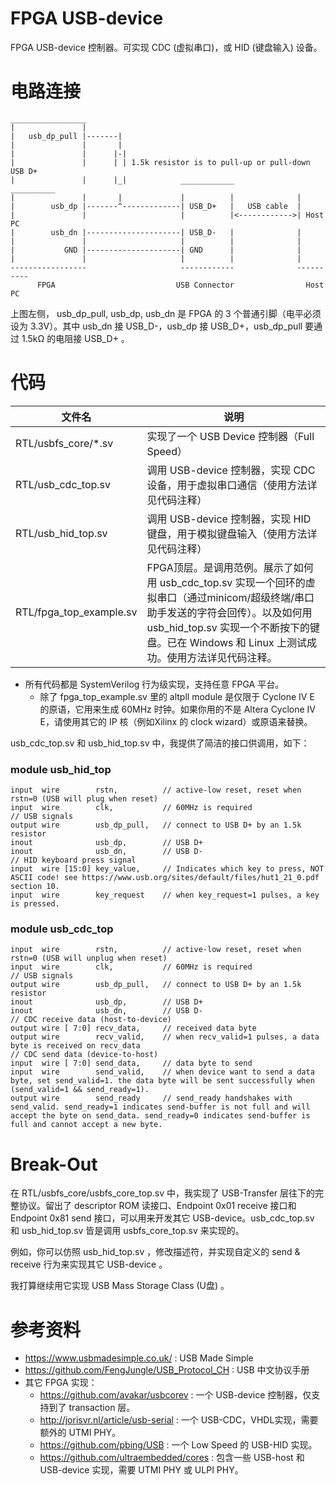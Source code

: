 FPGA USB-device
===========================
FPGA USB-device 控制器。可实现 CDC (虚拟串口)，或 HID (键盘输入) 设备。



# 电路连接

    _________________
    |               |
    |   usb_dp_pull |-------|
    |               |       |
    |               |      |-| 
    |               |      | | 1.5k resistor is to pull-up or pull-down USB D+
    |               |      |_|            ____________              __________
    |               |       |             |          |              |
    |        usb_dp |-------^-------------| USB_D+   |   USB cable  |
    |               |                     |          |<------------>| Host PC
    |        usb_dn |---------------------| USB_D-   |              |
    |               |                     |          |              |
    |           GND |---------------------| GND      |              |
    |               |                     |          |              |
    -----------------                     ------------              ----------
          FPGA                           USB Connector                Host PC

上图左侧， usb_dp_pull, usb_dp, usb_dn 是 FPGA 的 3 个普通引脚（电平必须设为 3.3V）。其中 usb_dn 接 USB_D-，usb_dp 接 USB_D+，usb_dp_pull 要通过 1.5kΩ 的电阻接  USB_D+ 。



# 代码

| 文件名                  | 说明                                                         |
| ----------------------- | ------------------------------------------------------------ |
| RTL/usbfs_core/*.sv     | 实现了一个 USB Device 控制器（Full Speed）                   |
| RTL/usb_cdc_top.sv      | 调用 USB-device 控制器，实现 CDC 设备，用于虚拟串口通信（使用方法详见代码注释） |
| RTL/usb_hid_top.sv      | 调用 USB-device 控制器，实现 HID 键盘，用于模拟键盘输入（使用方法详见代码注释） |
| RTL/fpga_top_example.sv | FPGA顶层。是调用范例。展示了如何用 usb_cdc_top.sv 实现一个回环的虚拟串口（通过minicom/超级终端/串口助手发送的字符会回传）。以及如何用 usb_hid_top.sv 实现一个不断按下的键盘。已在 Windows 和 Linux 上测试成功。使用方法详见代码注释。 |

* 所有代码都是 SystemVerilog 行为级实现，支持任意 FPGA 平台。
  * 除了 fpga_top_example.sv 里的 altpll module 是仅限于 Cyclone IV E 的原语，它用来生成 60MHz 时钟。如果你用的不是 Altera Cyclone IV E，请使用其它的 IP 核（例如Xilinx 的 clock wizard）或原语来替换。



usb_cdc_top.sv 和 usb_hid_top.sv 中，我提供了简洁的接口供调用，如下：

### module usb_hid_top

    input  wire        rstn,          // active-low reset, reset when rstn=0 (USB will plug when reset)
    input  wire        clk,           // 60MHz is required
    // USB signals
    output wire        usb_dp_pull,   // connect to USB D+ by an 1.5k resistor
    inout              usb_dp,        // USB D+
    inout              usb_dn,        // USB D-
    // HID keyboard press signal
    input  wire [15:0] key_value,     // Indicates which key to press, NOT ASCII code! see https://www.usb.org/sites/default/files/hut1_21_0.pdf section 10.
    input  wire        key_request    // when key_request=1 pulses, a key is pressed.

### module usb_cdc_top

    input  wire        rstn,          // active-low reset, reset when rstn=0 (USB will unplug when reset)
    input  wire        clk,           // 60MHz is required
    // USB signals
    output wire        usb_dp_pull,   // connect to USB D+ by an 1.5k resistor
    inout              usb_dp,        // USB D+
    inout              usb_dn,        // USB D-
    // CDC receive data (host-to-device)
    output wire [ 7:0] recv_data,     // received data byte
    output wire        recv_valid,    // when recv_valid=1 pulses, a data byte is received on recv_data
    // CDC send data (device-to-host)
    input  wire [ 7:0] send_data,     // data byte to send
    input  wire        send_valid,    // when device want to send a data byte, set send_valid=1. the data byte will be sent successfully when (send_valid=1 && send_ready=1).
    output wire        send_ready     // send_ready handshakes with send_valid. send_ready=1 indicates send-buffer is not full and will accept the byte on send_data. send_ready=0 indicates send-buffer is full and cannot accept a new byte. 



# Break-Out

在 RTL/usbfs_core/usbfs_core_top.sv 中，我实现了 USB-Transfer 层往下的完整协议。留出了 descriptor ROM 读接口、Endpoint 0x01 receive 接口和 Endpoint 0x81 send 接口，可以用来开发其它 USB-device。usb_cdc_top.sv 和 usb_hid_top.sv 皆是调用 usbfs_core_top.sv 来实现的。

例如，你可以仿照 usb_hid_top.sv ，修改描述符，并实现自定义的 send & receive 行为来实现其它 USB-device 。

我打算继续用它实现 USB Mass Storage Class (U盘) 。



# 参考资料

* https://www.usbmadesimple.co.uk/ : USB Made Simple
* https://github.com/FengJungle/USB_Protocol_CH : USB 中文协议手册
* 其它 FPGA 实现：
  * https://github.com/avakar/usbcorev : 一个 USB-device 控制器，仅支持到了 transaction 层。
  * http://jorisvr.nl/article/usb-serial : 一个 USB-CDC，VHDL实现，需要额外的 UTMI PHY。
  * https://github.com/pbing/USB : 一个 Low Speed 的 USB-HID 实现。
  * https://github.com/ultraembedded/cores : 包含一些 USB-host 和 USB-device 实现，需要 UTMI PHY 或 ULPI PHY。

